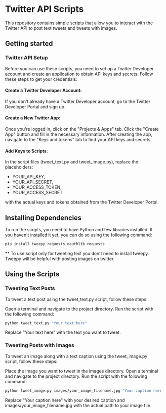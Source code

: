 # Twitter API Scripts

This repository contains simple scripts that allow you to interact with the Twitter API to post text tweets and tweets with images.

## Getting started

### Twitter API Setup
Before you can use these scripts, you need to set up a Twitter Developer account and create an application to obtain API keys and secrets. Follow these steps to get your credentials:

#### Create a Twitter Developer Account:
If you don't already have a Twitter Developer account, go to the Twitter Developer Portal and sign up.

#### Create a New Twitter App:
Once you're logged in, click on the "Projects & Apps" tab.
Click the "Create App" button and fill in the necessary information.
After creating the app, navigate to the "Keys and tokens" tab to find your API keys and secrets.
#### Add Keys to Scripts:
In the script files (tweet_text.py and tweet_image.py), replace the placeholders:
- YOUR_API_KEY, 
- YOUR_API_SECRET, 
- YOUR_ACCESS_TOKEN, 
- YOUR_ACCESS_SECRET 

with the actual keys and tokens obtained from the Twitter Developer Portal.

## Installing Dependencies
To run the scripts, you need to have Python and few libraries installed. If you haven't installed it yet, you can do so using the following command:
```bash
pip install tweepy requests_oauthlib requests
```
** To use script only for tweeting text you don't need to install tweepy. Tweepy will be helpful with posting images on twitter.

## Using the Scripts

### Tweeting Text Posts
To tweet a text post using the tweet_text.py script, follow these steps:

Open a terminal and navigate to the project directory.
Run the script with the following command:
```bash
python tweet_text.py "Your text here"
```
Replace "Your text here" with the text you want to tweet.

### Tweeting Posts with Images
To tweet an image along with a text caption using the tweet_image.py script, follow these steps:

Place the image you want to tweet in the images directory.
Open a terminal and navigate to the project directory.
Run the script with the following command:
```bash
python tweet_image.py images/your_image_filename.jpg "Your caption here"
```
Replace "Your caption here" with your desired caption and images/your_image_filename.jpg with the actual path to your image file.